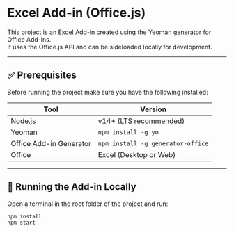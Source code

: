 # Excel Add-in (Office.js)

This project is an Excel Add-in created using the Yeoman generator for Office Add-ins.  
It uses the Office.js API and can be sideloaded locally for development.

---

## ✅ Prerequisites

Before running the project make sure you have the following installed:

| Tool | Version |
|------|----------------------------|
| Node.js | v14+ (LTS recommended)   |
| Yeoman | `npm install -g yo`       |
| Office Add-in Generator | `npm install -g generator-office` |
| Office | Excel (Desktop or Web)    |

---

## 🚀 Running the Add-in Locally

Open a terminal in the root folder of the project and run:

```bash
npm install
npm start
